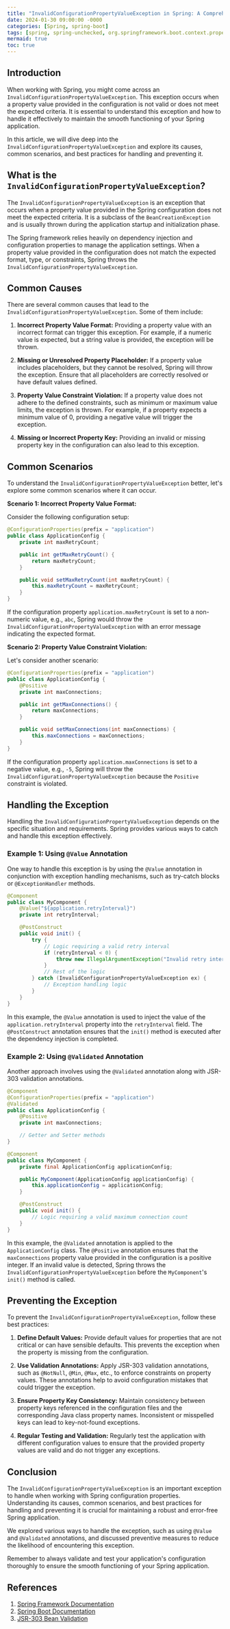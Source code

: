 ```yaml
---
title: "InvalidConfigurationPropertyValueException in Spring: A Comprehensive Guide"
date: 2024-01-30 09:00:00 -0000
categories: [Spring, spring-boot]
tags: [spring, spring-unchecked, org.springframework.boot.context.properties.source]
mermaid: true
toc: true
---
```



## Introduction

When working with Spring, you might come across an `InvalidConfigurationPropertyValueException`. This exception occurs when a property value provided in the configuration is not valid or does not meet the expected criteria. It is essential to understand this exception and how to handle it effectively to maintain the smooth functioning of your Spring application.

In this article, we will dive deep into the `InvalidConfigurationPropertyValueException` and explore its causes, common scenarios, and best practices for handling and preventing it.


## What is the `InvalidConfigurationPropertyValueException`?

The `InvalidConfigurationPropertyValueException` is an exception that occurs when a property value provided in the Spring configuration does not meet the expected criteria. It is a subclass of the `BeanCreationException` and is usually thrown during the application startup and initialization phase.

The Spring framework relies heavily on dependency injection and configuration properties to manage the application settings. When a property value provided in the configuration does not match the expected format, type, or constraints, Spring throws the `InvalidConfigurationPropertyValueException`.

## Common Causes

There are several common causes that lead to the `InvalidConfigurationPropertyValueException`. Some of them include:

1. **Incorrect Property Value Format:** Providing a property value with an incorrect format can trigger this exception. For example, if a numeric value is expected, but a string value is provided, the exception will be thrown.

2. **Missing or Unresolved Property Placeholder:** If a property value includes placeholders, but they cannot be resolved, Spring will throw the exception. Ensure that all placeholders are correctly resolved or have default values defined.

3. **Property Value Constraint Violation:** If a property value does not adhere to the defined constraints, such as minimum or maximum value limits, the exception is thrown. For example, if a property expects a minimum value of 0, providing a negative value will trigger the exception.

4. **Missing or Incorrect Property Key:** Providing an invalid or missing property key in the configuration can also lead to this exception.

## Common Scenarios

To understand the `InvalidConfigurationPropertyValueException` better, let's explore some common scenarios where it can occur.

**Scenario 1: Incorrect Property Value Format:**

Consider the following configuration setup:

```java
@ConfigurationProperties(prefix = "application")
public class ApplicationConfig {
    private int maxRetryCount;

    public int getMaxRetryCount() {
        return maxRetryCount;
    }

    public void setMaxRetryCount(int maxRetryCount) {
        this.maxRetryCount = maxRetryCount;
    }
}
```

If the configuration property `application.maxRetryCount` is set to a non-numeric value, e.g., `abc`, Spring would throw the `InvalidConfigurationPropertyValueException` with an error message indicating the expected format.

**Scenario 2: Property Value Constraint Violation:**

Let's consider another scenario:

```java
@ConfigurationProperties(prefix = "application")
public class ApplicationConfig {
    @Positive
    private int maxConnections;

    public int getMaxConnections() {
        return maxConnections;
    }

    public void setMaxConnections(int maxConnections) {
        this.maxConnections = maxConnections;
    }
}
```

If the configuration property `application.maxConnections` is set to a negative value, e.g., `-5`, Spring will throw the `InvalidConfigurationPropertyValueException` because the `Positive` constraint is violated.

## Handling the Exception

Handling the `InvalidConfigurationPropertyValueException` depends on the specific situation and requirements. Spring provides various ways to catch and handle this exception effectively.

### Example 1: Using `@Value` Annotation

One way to handle this exception is by using the `@Value` annotation in conjunction with exception handling mechanisms, such as try-catch blocks or `@ExceptionHandler` methods.

```java
@Component
public class MyComponent {
    @Value("${application.retryInterval}")
    private int retryInterval;

    @PostConstruct
    public void init() {
        try {
            // Logic requiring a valid retry interval
            if (retryInterval < 0) {
                throw new IllegalArgumentException("Invalid retry interval: " + retryInterval);
            }
            // Rest of the logic
        } catch (InvalidConfigurationPropertyValueException ex) {
            // Exception handling logic
        }
    }
}
```

In this example, the `@Value` annotation is used to inject the value of the `application.retryInterval` property into the `retryInterval` field. The `@PostConstruct` annotation ensures that the `init()` method is executed after the dependency injection is completed.

### Example 2: Using `@Validated` Annotation

Another approach involves using the `@Validated` annotation along with JSR-303 validation annotations.

```java
@Component
@ConfigurationProperties(prefix = "application")
@Validated
public class ApplicationConfig {
    @Positive
    private int maxConnections;

    // Getter and Setter methods
}

@Component
public class MyComponent {
    private final ApplicationConfig applicationConfig;

    public MyComponent(ApplicationConfig applicationConfig) {
        this.applicationConfig = applicationConfig;
    }

    @PostConstruct
    public void init() {
        // Logic requiring a valid maximum connection count
    }
}
```

In this example, the `@Validated` annotation is applied to the `ApplicationConfig` class. The `@Positive` annotation ensures that the `maxConnections` property value provided in the configuration is a positive integer. If an invalid value is detected, Spring throws the `InvalidConfigurationPropertyValueException` before the `MyComponent`'s `init()` method is called.

## Preventing the Exception

To prevent the `InvalidConfigurationPropertyValueException`, follow these best practices:

1. **Define Default Values:** Provide default values for properties that are not critical or can have sensible defaults. This prevents the exception when the property is missing from the configuration.

2. **Use Validation Annotations:** Apply JSR-303 validation annotations, such as `@NotNull`, `@Min`, `@Max`, etc., to enforce constraints on property values. These annotations help to avoid configuration mistakes that could trigger the exception.

3. **Ensure Property Key Consistency:** Maintain consistency between property keys referenced in the configuration files and the corresponding Java class property names. Inconsistent or misspelled keys can lead to key-not-found exceptions.

4. **Regular Testing and Validation:** Regularly test the application with different configuration values to ensure that the provided property values are valid and do not trigger any exceptions.

## Conclusion

The `InvalidConfigurationPropertyValueException` is an important exception to handle when working with Spring configuration properties. Understanding its causes, common scenarios, and best practices for handling and preventing it is crucial for maintaining a robust and error-free Spring application.

We explored various ways to handle the exception, such as using `@Value` and `@Validated` annotations, and discussed preventive measures to reduce the likelihood of encountering this exception.

Remember to always validate and test your application's configuration thoroughly to ensure the smooth functioning of your Spring application.

## References

1. [Spring Framework Documentation](https://docs.spring.io/spring-framework)
2. [Spring Boot Documentation](https://docs.spring.io/spring-boot)
3. [JSR-303 Bean Validation](https://beanvalidation.org)
